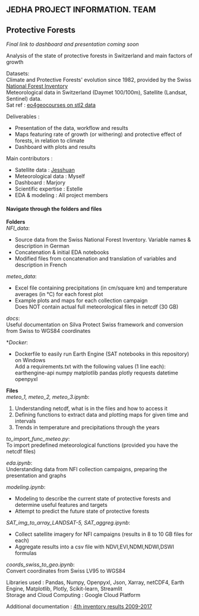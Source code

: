 ## JEDHA PROJECT INFORMATION. TEAM

## Protective Forests

*Final link to dashboard and presentation coming soon*

Analysis of the state of protective forests in Switzerland and main factors of growth<br>

Datasets:<br>
Climate and Protective Forests' evolution since 1982, provided by the Swiss <a href="https://www.lfi.ch/">National Forest Inventory</a><br>
Meteorological data in Switzerland (Daymet 100/100m), Satellite (Landsat, Sentinel) data.<br>
Sat ref : <a href="https://eo4geocourses.github.io/IGIK_Sentinel2-Data-and-Vegetation-Indices/#/23">eo4geocourses on stl2 data</a><br>

Deliverables :
- Presentation of the data, workflow and results
- Maps featuring rate of growth (or withering) and protective effect of forests, in relation to climate
- Dashboard with plots and results

Main contributors :
- Satellite data : <a href="https://github.com/Jesshuan">Jesshuan</a>
- Meteorological data : Myself
- Dashboard : Marjory
- Scientific expertise : Estelle
- EDA & modeling : All project members

#### Navigate through the folders and files 
**Folders**<br>
*NFI_data*:
- Source data from the Swiss National Forest Inventory. Variable names & description in German
- Concatenation & initial EDA notebooks
- Modified files from concatenation and translation of variables and description in French

*meteo_data*:
- Excel file containing precipitations (in cm/square km) and temperature averages (in °C) for each forest plot
- Example plots and maps for each collection campaign<br>
Does NOT contain actual full meteorological files in netcdf (30 GB)

*docs*:<br>
Useful documentation on Silva Protect Swiss framework and conversion from Swiss to WGS84 coordinates

**Docker*:
- Dockerfile to easily run Earth Engine (SAT notebooks in this repository) on Windows<br>
Add a requirements.txt with the following values (1 line each): earthengine-api numpy matplotlib pandas plotly requests datetime openpyxl

**Files**<br>
*meteo_1, meteo_2, meteo_3.ipynb*:
1. Understanding netcdf, what is in the files and how to access it
2. Defining functions to extract data and plotting maps for given time and intervals
3. Trends in temperature and precipitations through the years

*to_import_func_meteo.py*:<br>
To import predefined meteorological functions (provided you have the netcdf files) 

*eda.ipynb*:<br>
Understanding data from NFI collection campaigns, preparing the presentation and graphs

*modeling.ipynb*:<br>
- Modeling to describe the current state of protective forests and determine useful features and targets
- Attempt to predict the future state of protective forests

*SAT_img_to_array_LANDSAT-5, SAT_aggreg.ipynb*:
- Collect satellite imagery for NFI campaigns (results in 8 to 10 GB files for each)
- Aggregate results into a csv file with NDVI,EVI,NDMI,NDWI,DSWI formulas

*coords_swiss_to_geo.ipynb*:<br>
Convert coordinates from Swiss LV95 to WGS84


Libraries used :
Pandas, Numpy, Openpyxl, Json, Xarray, netCDF4, Earth Engine, Matplotlib, Plotly, Scikit-learn, Streamlit<br>
Storage and Cloud Computing : Google Cloud Platform

Additional documentation : <a href="https://www.researchgate.net/profile/Urs-Beat-Braendli/publication/342143876_Inventaire_forestier_national_suisse_Resultats_du_quatrieme_inventaire_2009_-_2017/links/5ee43ba0299bf1faac52615a/Inventaire-forestier-national-suisse-Resultats-du-quatrieme-inventaire-2009-2017.pdf">4th inventory results 2009-2017</a>